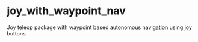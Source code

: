 # joy_with_waypoint_nav
Joy teleop package with waypoint based autonomous navigation using joy buttons
